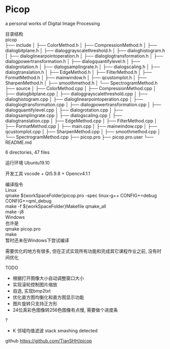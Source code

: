 # Picop

a personal works of Digital Image Processing

目录结构  
picop  
├── include
│   ├── ColorMethod.h
│   ├── CompressionMethod.h
│   ├── dialogbitplane.h
│   ├── dialoggrayscalethreshold.h
│   ├── dialoghistogram.h
│   ├── dialoglinearpointoperation.h
│   ├── dialoglogtransformation.h
│   ├── dialogpowertransformation.h
│   ├── dialogquantifylevel.h
│   ├── dialogrotation.h
│   ├── dialogsamplingrate.h
│   ├── dialogscaling.h
│   ├── dialogtranslation.h
│   ├── EdgeMethod.h
│   ├── FilterMethod.h
│   ├── FormatMethod.h
│   ├── mainwindow.h
│   ├── qcustomplot.h
│   ├── SharpenMethod.h
│   ├── smoothmethod.h
│   └── SpectrogramMethod.h
├── source
│   ├── ColorMethod.cpp
│   ├── CompressionMethod.cpp
│   ├── dialogbitplane.cpp
│   ├── dialoggrayscalethreshold.cpp
│   ├── dialoghistogram.cpp
│   ├── dialoglinearpointoperation.cpp
│   ├── dialoglogtransformation.cpp
│   ├── dialogpowertransformation.cpp
│   ├── dialogquantifylevel.cpp
│   ├── dialogrotation.cpp
│   ├── dialogsamplingrate.cpp
│   ├── dialogscaling.cpp
│   ├── dialogtranslation.cpp
│   ├── EdgeMethod.cpp
│   ├── FilterMethod.cpp
│   ├── FormatMethod.cpp
│   ├── main.cpp
│   ├── mainwindow.cpp
│   ├── qcustomplot.cpp
│   ├── SharpenMethod.cpp
│   ├── smoothmethod.cpp
│   └── SpectrogramMethod.cpp
├── picop.pro
├── picop.pro.user
└── README.md

6 directories, 47 files

运行环境
Ubuntu19.10

开发工具
vscode + Qt5.9.8 + Opencv4.1.1

编译指令  
Linux  
qmake ${workSpaceFolder}picop.pro -spec linux-g++ CONFIG+=debug CONFIG+=qml_debug  
make -f ${workSpaceFolder}Makefile qmake_all  
make -j8  
Windows  
也许是  
qmake picop.pro  
make  
暂时还未在Windows下尝试编译    

需要优化的地方有很多, 但在正式实现所有功能和完成其它课程作业之前, 没有时间优化

TODO  
* 根据打开图像大小自动调整窗口大小
* 实现滚轮控制图片缩放
* 自选, 实现bmp2txt
* 优化直方图均衡化和直方图显示功能
* 图片旋转只支持正方形
* 24位真彩色图像转256色图像有点慢, 需要做个进度条

?  
* K 邻域均值滤波 stack smashing detected

github
https://github.com/TianSHH/picop

